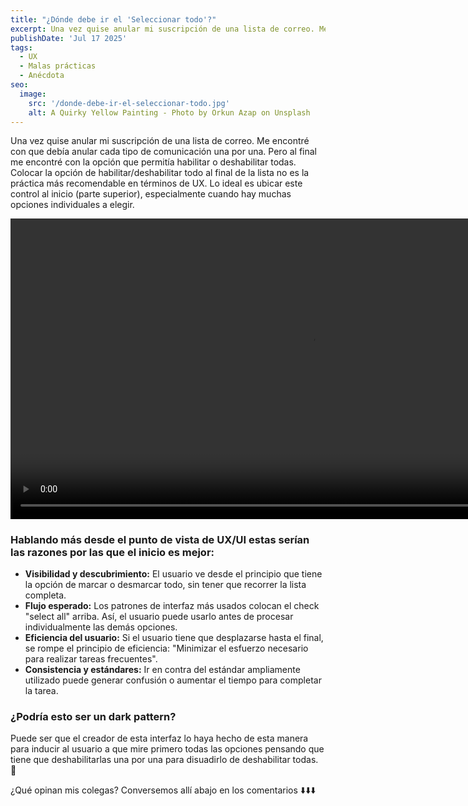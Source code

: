 ```yaml
---
title: "¿Dónde debe ir el 'Seleccionar todo'?"
excerpt: Una vez quise anular mi suscripción de una lista de correo. Me encontré con que debía anular cada tipo de comunicación una por una. Pero al final me encontré con una sorpresa que para mi perspectiva estaba mal ubicada.
publishDate: 'Jul 17 2025'
tags:
  - UX
  - Malas prácticas
  - Anécdota
seo:
  image:
    src: '/donde-debe-ir-el-seleccionar-todo.jpg'
    alt: A Quirky Yellow Painting - Photo by Orkun Azap on Unsplash
---
```


Una vez quise anular mi suscripción de una lista de correo. Me encontré con que debía anular cada tipo de comunicación una por una. Pero al final me encontré con la opción que permitía habilitar o deshabilitar todas. Colocar la opción de habilitar/deshabilitar todo al final de la lista no es la práctica más recomendable en términos de UX. Lo ideal es ubicar este control al inicio (parte superior), especialmente cuando hay muchas opciones individuales a elegir.

<video width="961" controls>
 <source src="/donde-debe-ir-el-seleccionar-todo.webm" type="video/webm">
</video>

### Hablando más desde el punto de vista de UX/UI estas serían las razones por las que el inicio es mejor:

- **Visibilidad y descubrimiento:** El usuario ve desde el principio que tiene la opción de marcar o desmarcar todo, sin tener que recorrer la lista completa.
- **Flujo esperado:** Los patrones de interfaz más usados colocan el check "select all" arriba. Así, el usuario puede usarlo antes de procesar individualmente las demás opciones.
- **Eficiencia del usuario:** Si el usuario tiene que desplazarse hasta el final, se rompe el principio de eficiencia: "Minimizar el esfuerzo necesario para realizar tareas frecuentes".
- **Consistencia y estándares:** Ir en contra del estándar ampliamente utilizado puede generar confusión o aumentar el tiempo para completar la tarea.

### ¿Podría esto ser un dark pattern?

Puede ser que el creador de esta interfaz lo haya hecho de esta manera para inducir al usuario a que mire primero todas las opciones pensando que tiene que deshabilitarlas una por una para disuadirlo de deshabilitar todas. 🤔

¿Qué opinan mis colegas? Conversemos allí abajo en los comentarios ⬇️⬇️⬇️
